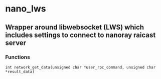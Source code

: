 # nano_lws
## Wrapper around libwebsocket (LWS) which includes settings to connect to nanoray raicast server

### Functions
`int network_get_data(unsigned char *user_rpc_command, unsigned char *result_data)`

